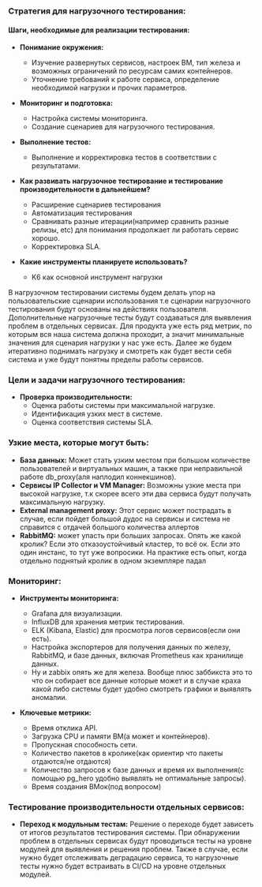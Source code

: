 ### Стратегия для нагрузочного тестирования:

#### Шаги, необходимые для реализации тестирования:

- **Понимание окружения:**
  - Изучение развернутых сервисов, настроек ВМ, тип железа и возможных ограничений по ресурсам самих контейнеров.
  - Уточнение требований к работе сервиса, определение необходимой нагрузки и прочих параметров.

- **Мониторинг и подготовка:**
  - Настройка системы мониторинга.
  - Создание сценариев для нагрузочного тестирования.


- **Выполнение тестов:**
  - Выполнение и корректировка тестов в соответствии с результатами.

- **Как развивать нагрузочное тестирование и тестирование производительности в дальнейшем?**
  - Расширение сценариев тестирования
  - Автоматизация тестирования
  - Сравнивать разные итерации(например сравнить разные релизы, etc) для понимания продолжает ли работать сервис хорошо.
  - Корректировка SLA.

- **Какие инструменты планируете использовать?**
  - K6 как основной инструмент нагрузки

В нагрузочном тестировании системы будем делать упор на пользовательские сценарии использования т.е сценарии нагрузочного тестирования будут основаны на действиях пользователя. Дополнительные нагрузочные тесты будут создаваться для выявления проблем в отдельных сервисах. Для продукта уже есть ряд метрик, по которым вся наша система должна проходит, а значит минимальные значения для сценария нагрузки у нас уже есть. Далее же будем итеративно поднимать нагрузку и смотреть как будет вести себя система и уже будут понятны пределы работы сервисов. 

### Цели и задачи нагрузочного тестирования:

- **Проверка производительности:**
  - Оценка работы системы при максимальной нагрузке.
  - Идентификация узких мест в системе.
  - Оценка соответствия системы SLA.

### Узкие места, которые могут быть:

- **База данных:** Может стать узким местом при большом количестве пользователей и виртуальных машин, а также при неправильной работе db_proxy(аля наплодил коннекшинов).
- **Сервисы IP Collector и VM Manager:** Возможны узкие места при высокой нагрузке, т.к скорее всего эти два сервиса будут получать максимальную нагрузку.
- **External management proxy:** Этот сервис может пострадать в случае, если пойдет большой дудос на сервисы и система не справится с отдачей большого количества аллертов
- **RabbitMQ:** может упасть при больших запросах. Опять же какой кролик? Если это отказоустойчивый кластер, то всё ок. Если это один инстанс, то тут уже вопросики. На практике есть опыт, когда отдельно поднятый кролик в одном экземпляре падал

### Мониторинг:

- **Инструменты мониторинга:**
  - Grafana для визуализации.
  - InfluxDB для хранения метрик тестирования.
  - ELK (Kibana, Elastic) для просмотра логов сервисов(если они есть).
  - Настройка экспортеров для получения данных по железу, RabbitMQ, и базе данных, включая Prometheus как хранилище данных.
  - Ну и zabbix опять же для железа. Вообще плюс заббикста это то что он собирает все данные которые может и в случае краха какой либо системы будет удобно смотреть графики и выявлять аномалии.  

- **Ключевые метрики:**
  - Время отклика API.
  - Загрузка CPU и памяти ВМ(а может и контейнеров).
  - Пропускная способность сети.
  - Количество пакетов в кролике(как ориентир что пакеты отдаются/не отдаются)
  - Количество запросов к базе данных и время их выполнения(с помощью pg_hero удобно выявлять не оптимальные запросы).
  - Время создания ВМок(под вопросом)

### Тестирование производительности отдельных сервисов:

- **Переход к модульным тестам:**
Решение о переходе будет зависеть от итогов результатов тестирования системы. При обнаружении проблем в отдельных сервисах будут проводиться тесты на уровне модулей для выявления и решения проблем. Также в случае, если нужно будет отслеживать деградацию сервиса, то нагрузочные тесты нужно будет встраивать в CI/CD на уровне отдельных модулей.
